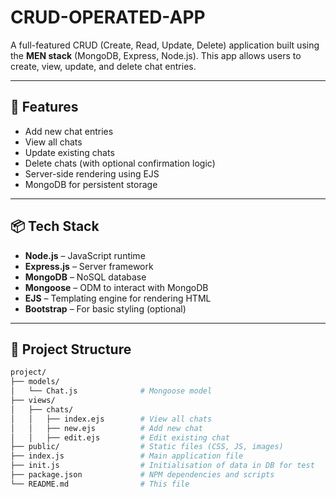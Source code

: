# CRUD-OPERATED-APP

A full-featured CRUD (Create, Read, Update, Delete) application built using the **MEN stack** (MongoDB, Express, Node.js). This app allows users to create, view, update, and delete chat entries.

---

## 🚀 Features

- Add new chat entries
- View all chats
- Update existing chats
- Delete chats (with optional confirmation logic)
- Server-side rendering using EJS
- MongoDB for persistent storage

---

## 📦 Tech Stack

- **Node.js** – JavaScript runtime
- **Express.js** – Server framework
- **MongoDB** – NoSQL database
- **Mongoose** – ODM to interact with MongoDB
- **EJS** – Templating engine for rendering HTML
- **Bootstrap** – For basic styling (optional)

---

## 📁 Project Structure

```bash
project/
├── models/
│   └── Chat.js              # Mongoose model
├── views/
│   ├── chats/
│   │   ├── index.ejs        # View all chats
│   │   ├── new.ejs          # Add new chat
│   │   ├── edit.ejs         # Edit existing chat
├── public/                  # Static files (CSS, JS, images)
├── index.js                 # Main application file
├── init.js                  # Initialisation of data in DB for test
├── package.json             # NPM dependencies and scripts
└── README.md                # This file

